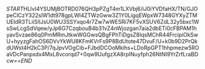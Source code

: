 $START$HLlvI4YSUMjBOTRD076QH3pPZgT4m1LXVbj6/iJ0iYVDfaHX/TN/GJOpeClCzY322slW1dt978gpLWl4ZTWzGww3Z1Y0LigqEWpxW7348GYXyZTMUEldR3TLiiSIIJsU0WU3SSYxqo4r7Zw7wWESRi7KF5vXSUV6ZdL32y5bxc1WsSwLcgSdVqew/yJp6G7CzqbouB4b31vZ4nWjozgan7aia2dbETi0cFBPAM1hyavSvzae86q0PmMRmJtkwWGGwsQBgFPhTiDgsZ8IqsMChR44FrcipiOkSwU+hyyzgFahOS6DVvYkWU8KFmKVrFs9P8BdUtote47DvuF/U+k0b9D2PrQkdUWst4H2kC3P/7qJpvVOgCib+FJbdDCOoMkihs+LDoRpGPT1hhpmezw5ROaVDcPanpxdx4MxL8vcorqd7+0qw9UufgzXA8rpINuyfph26NtNI9YrZrfLraBDcw==$END$